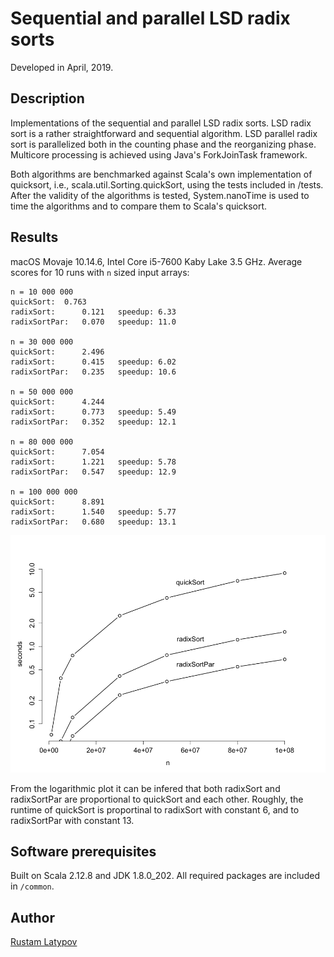 # Sequential and parallel LSD radix sorts

Developed in April, 2019.

## Description

Implementations of the sequential and parallel LSD radix sorts. LSD radix sort is a rather straightforward and sequential algorithm. LSD parallel radix sort is parallelized both in the counting phase and the reorganizing phase. Multicore processing is achieved using Java's ForkJoinTask framework. 

Both algorithms are benchmarked against Scala's own implementation of quicksort, i.e., scala.util.Sorting.quickSort, using the tests included in /tests. After the validity of the algorithms is tested, System.nanoTime is used to time the algorithms and to compare them to Scala's quicksort.

## Results

macOS Movaje 10.14.6, Intel Core i5-7600 Kaby Lake 3.5 GHz. 
Average scores for 10 runs with ``n`` sized input arrays:

```
n = 10 000 000
quickSort:	0.763 
radixSort:      0.121	speedup: 6.33
radixSortPar:   0.070   speedup: 11.0
  
n = 30 000 000
quickSort:      2.496    
radixSort:      0.415	speedup: 6.02
radixSortPar:   0.235   speedup: 10.6

n = 50 000 000
quickSort:      4.244	
radixSort:      0.773	speedup: 5.49
radixSortPar:   0.352   speedup: 12.1

n = 80 000 000
quickSort:      7.054 
radixSort:      1.221	speedup: 5.78
radixSortPar:   0.547	speedup: 12.9
  
n = 100 000 000
quickSort:      8.891		 
radixSort:      1.540	speedup: 5.77
radixSortPar:   0.680	speedup: 13.1

```


<img src="https://raw.githubusercontent.com/rustamlatypov/parallel-radixsort/master/R/Rplot.png" width="650">


From the logarithmic plot it can be infered that both radixSort and radixSortPar are proportional to quickSort and each other. Roughly, the runtime of quickSort is proportinal to radixSort with constant 6, and to radixSortPar with constant 13.

## Software prerequisites

Built on Scala 2.12.8 and JDK 1.8.0_202. All required packages are included in `/common`.


## Author

[Rustam Latypov](mailto:rustam.latypov@aalto.fi)
